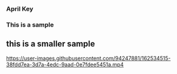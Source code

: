 
### April Key

### This is a sample 
## this is a smaller sample





https://user-images.githubusercontent.com/94247881/162534515-38fdd7ea-3d7a-4edc-9aad-0e7fdee5451a.mp4

